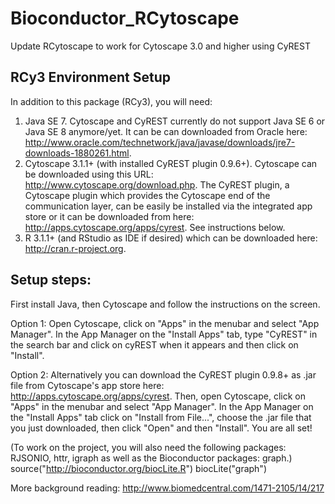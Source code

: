 # Bioconductor_RCytoscape
Update RCytoscape to work for Cytoscape 3.0 and higher using CyREST

## RCy3 Environment Setup

In addition to this package (RCy3), you will need:

1. Java SE 7. Cytoscape and CyREST currently do not support Java SE 6 or Java SE 8 anymore/yet. It can be can downloaded from Oracle here: http://www.oracle.com/technetwork/java/javase/downloads/jre7-downloads-1880261.html.
2. Cytoscape 3.1.1+ (with installed CyREST plugin 0.9.6+). Cytoscape can be downloaded using this URL: http://www.cytoscape.org/download.php. The CyREST plugin, a Cytoscape plugin which provides the Cytoscape end of the communication layer, can be easily be installed via the integrated app store or it can be downloaded from here: http://apps.cytoscape.org/apps/cyrest. See instructions below.
3. R 3.1.1+ (and RStudio as IDE if desired) which can be downloaded here: ​http://cran.r-project.org.

## Setup steps:

First install Java, then Cytoscape and follow the instructions on the screen.

Option 1: Open Cytoscape, click on "Apps" in the menubar and select "App Manager". In the App Manager on the "Install Apps" tab, type "CyREST" in the search bar and click on cyREST when it appears and then click on "Install".

Option 2: Alternatively you can download the CyREST plugin 0.9.8+ as .jar file from Cytoscape's app store here: http://apps.cytoscape.org/apps/cyrest. Then, open Cytoscape, click on "Apps" in the menubar and select "App Manager". In the App Manager on the "Install Apps" tab click on "Install from File...", choose the .jar file that you just downloaded, then click "Open" and then "Install". You are all set!

(To work on the project, you will also need the following packages: RJSONIO, httr, igraph as well as the Bioconductor packages: graph.) source("​http://bioconductor.org/biocLite.R") biocLite("graph")

More background reading: http://www.biomedcentral.com/1471-2105/14/217
